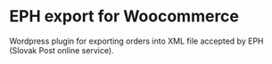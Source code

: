 # EPH export for Woocommerce
Wordpress plugin for exporting orders into XML file accepted by EPH (Slovak Post online service).
